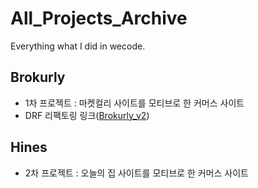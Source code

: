 # All_Projects_Archive
Everything what I did in wecode.

## Brokurly
- 1차 프로젝트 : 마켓컬리 사이트를 모티브로 한 커머스 사이트
- DRF 리팩토링 링크([Brokurly_v2](https://github.com/Ted0527/DjangoRestFramework/tree/main/refactoring/Brokurly_v2))

## Hines
- 2차 프로젝트 : 오늘의 집 사이트를 모티브로 한 커머스 사이트
